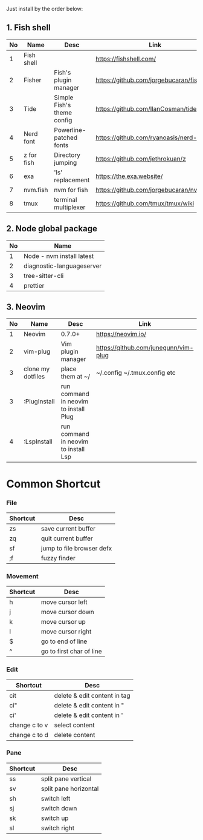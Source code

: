 Just install by the order below:

## 1. Fish shell

No | Name | Desc | Link
------------- | ------------- | ------------- | -------------
1 | Fish shell | | https://fishshell.com/
2 | Fisher | Fish's plugin manager | https://github.com/jorgebucaran/fisher
3 | Tide | Simple Fish's theme config | https://github.com/IlanCosman/tide
4 | Nerd font | Powerline-patched fonts |  https://github.com/ryanoasis/nerd-fonts
5 | z for fish | Directory jumping | https://github.com/jethrokuan/z
6 | exa | 'ls' replacement | https://the.exa.website/
7 | nvm.fish | nvm for fish | https://github.com/jorgebucaran/nvm.fish
8 | tmux | terminal multiplexer | https://github.com/tmux/tmux/wiki

## 2. Node global package
No | Name 
------------- | ------------- 
1 | Node - nvm install latest
2 | diagnostic-languageserver
3 | tree-sitter-cli
4 | prettier


## 3. Neovim
No | Name | Desc | Link
------------- | ------------- | ------------- | -------------
1 | Neovim | 0.7.0+ | https://neovim.io/
2 | vim-plug | Vim plugin manager | https://github.com/junegunn/vim-plug
3 | clone my dotfiles | place them at ~/| ~/.config ~/.tmux.config etc
3 | :PlugInstall | run command in neovim to install Plug |
4 | :LspInstall | run command in neovim to install Lsp |


# Common Shortcut #

### File
Shortcut | Desc
------------- | -------------
zs | save current buffer
zq | quit current buffer
sf | jump to file browser defx
;f | fuzzy finder

### Movement
Shortcut | Desc
------------- | -------------
h | move cursor left
j | move cursor down
k | move cursor up
l | move cursor right
$ | go to end of line
^ | go to first char of line

### Edit
Shortcut | Desc
------------- | -------------
cit | delete & edit content in tag
ci" | delete & edit content in "
ci' | delete & edit content in '
change c to v | select content
change c to d | delete content

### Pane
Shortcut | Desc
------------- | -------------
ss | split pane vertical
sv | split pane horizontal
sh | switch left
sj | switch down
sk | switch up
sl | switch right


